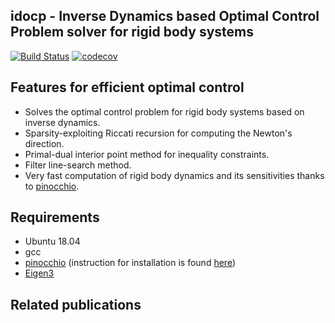 ## idocp - Inverse Dynamics based Optimal Control Problem solver for rigid body systems 

[![Build Status](https://travis-ci.com/mayataka/IDOCP.svg?token=fusqwLK1c8Q529AAxFz6&branch=master)](https://travis-ci.com/mayataka/IDOCP)
[![codecov](https://codecov.io/gh/mayataka/IDOCP/branch/master/graph/badge.svg?token=UOWOF0XO51)](https://codecov.io/gh/mayataka/IDOCP)

## Features for efficient optimal control 
- Solves the optimal control problem for rigid body systems based on inverse dynamics.
- Sparsity-exploiting Riccati recursion for computing the Newton's direction.
- Primal-dual interior point method for inequality constraints.
- Filter line-search method.
- Very fast computation of rigid body dynamics and its sensitivities thanks to [pinocchio](https://github.com/stack-of-tasks/pinocchio).


## Requirements
- Ubuntu 18.04 
- gcc
- [pinocchio](https://github.com/stack-of-tasks/pinocchio) (instruction for installation is found [here](https://stack-of-tasks.github.io/pinocchio/download.html))
- [Eigen3](https://stack-of-tasks.github.io/pinocchio/download.html)  


## Related publications

